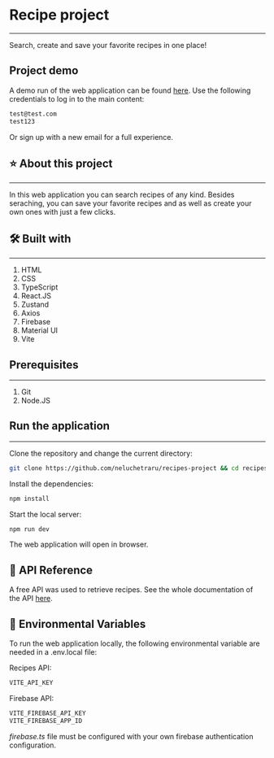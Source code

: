 # Recipe project

<hr>
Search, create and save your favorite recipes in one place!

## Project demo
A demo run of the web application can be found [here](https://neluchetraru.github.io/recipes-project/). Use the following credentials to log in to the main content:

```Bash
test@test.com
test123
```

Or sign up with a new email for a full experience. 

## ⭐ About this project

<hr>
In this web application you can search recipes of any kind. Besides seraching, you can save your favorite recipes and as well as create your own ones with just a few clicks.

## 🛠 Built with

<hr>

1. HTML
2. CSS
3. TypeScript
4. React.JS
5. Zustand
6. Axios
7. Firebase
8. Material UI
9. Vite

## Prerequisites

<hr>

1. Git
2. Node.JS

## Run the application
<hr>

Clone the repository and change the current directory:

```Bash
git clone https://github.com/neluchetraru/recipes-project && cd recipes-project
```

Install the dependencies:

```Bash
npm install
```

Start the local server:

```Bash
npm run dev
```

The web application will open in browser.

## 📜 API Reference
A free API was used to retrieve recipes. See the whole documentation of the API [here](https://spoonacular.com/food-api/docs).

## 🔑 Environmental Variables
To run the web application locally, the following environmental variable are needed in a .env.local file:

Recipes API:

```Bash
VITE_API_KEY
```

Firebase API:

```Bash
VITE_FIREBASE_API_KEY
VITE_FIREBASE_APP_ID
```

*firebase.ts* file must be configured with your own firebase authentication configuration.

